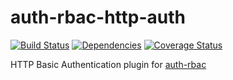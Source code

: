 # auth-rbac-http-auth

[![Build Status](https://travis-ci.org/alex94puchades/auth-rbac-http-basic.svg?branch=master)](https://travis-ci.org/alex94puchades/auth-rbac-http-basic)
[![Dependencies](https://david-dm.org/alex94puchades/auth-rbac-http-basic.svg)](https://david-dm.org/alex94puchades/auth-rbac-http-basic)
[![Coverage Status](https://coveralls.io/repos/alex94puchades/auth-rbac-http-basic/badge.svg)](https://coveralls.io/r/alex94puchades/auth-rbac-http-basic)

HTTP Basic Authentication plugin for [auth-rbac](https://github.com/alex94puchades/auth-rbac.git)
